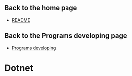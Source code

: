 ## Back to the home page
- [README](../../README.md)

## Back to the Programs developing page
- [Programs developing](../README.md)

# Dotnet
